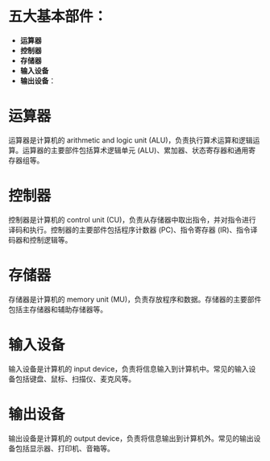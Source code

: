 # 五大基本部件：
- **运算器**
- **控制器**
- **存储器**
- **输入设备**
- **输出设备**：
# 运算器
运算器是计算机的 arithmetic and logic unit (ALU)，负责执行算术运算和逻辑运算。运算器的主要部件包括算术逻辑单元 (ALU)、累加器、状态寄存器和通用寄存器组等。
# 控制器
控制器是计算机的 control unit (CU)，负责从存储器中取出指令，并对指令进行译码和执行。控制器的主要部件包括程序计数器 (PC)、指令寄存器 (IR)、指令译码器和控制逻辑等。
# 存储器
存储器是计算机的 memory unit (MU)，负责存放程序和数据。存储器的主要部件包括主存储器和辅助存储器等。
# 输入设备
输入设备是计算机的 input device，负责将信息输入到计算机中。常见的输入设备包括键盘、鼠标、扫描仪、麦克风等。
# 输出设备
输出设备是计算机的 output device，负责将信息输出到计算机外。常见的输出设备包括显示器、打印机、音箱等。

